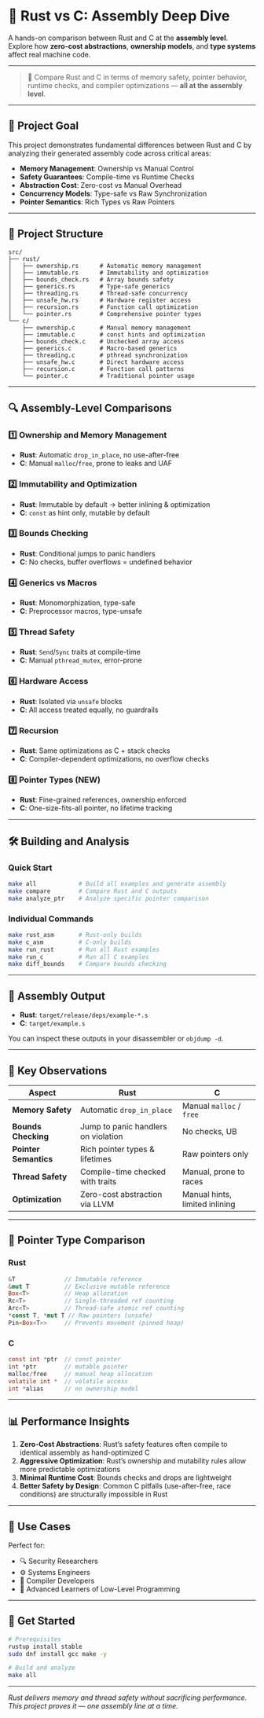 
# 🦀 Rust vs C: Assembly Deep Dive

A hands-on comparison between Rust and C at the **assembly level**.  
Explore how **zero-cost abstractions**, **ownership models**, and **type systems** affect real machine code.

---

> 📌 Compare Rust and C in terms of memory safety, pointer behavior, runtime checks, and compiler optimizations — **all at the assembly level**.

---

## 🎯 Project Goal

This project demonstrates fundamental differences between Rust and C by analyzing their generated assembly code across critical areas:

- **Memory Management**: Ownership vs Manual Control
- **Safety Guarantees**: Compile-time vs Runtime Checks
- **Abstraction Cost**: Zero-cost vs Manual Overhead
- **Concurrency Models**: Type-safe vs Raw Synchronization
- **Pointer Semantics**: Rich Types vs Raw Pointers

---

## 📁 Project Structure

```
src/
├── rust/
│   ├── ownership.rs      # Automatic memory management
│   ├── immutable.rs      # Immutability and optimization
│   ├── bounds_check.rs   # Array bounds safety
│   ├── generics.rs       # Type-safe generics
│   ├── threading.rs      # Thread-safe concurrency
│   ├── unsafe_hw.rs      # Hardware register access
│   ├── recursion.rs      # Function call optimization
│   └── pointer.rs        # Comprehensive pointer types
└── c/
    ├── ownership.c       # Manual memory management
    ├── immutable.c       # const hints and optimization
    ├── bounds_check.c    # Unchecked array access
    ├── generics.c        # Macro-based generics
    ├── threading.c       # pthread synchronization
    ├── unsafe_hw.c       # Direct hardware access
    ├── recursion.c       # Function call patterns
    └── pointer.c         # Traditional pointer usage
```

---

## 🔍 Assembly-Level Comparisons

### 1️⃣ Ownership and Memory Management
- **Rust**: Automatic `drop_in_place`, no use-after-free
- **C**: Manual `malloc`/`free`, prone to leaks and UAF

### 2️⃣ Immutability and Optimization
- **Rust**: Immutable by default → better inlining & optimization
- **C**: `const` as hint only, mutable by default

### 3️⃣ Bounds Checking
- **Rust**: Conditional jumps to panic handlers
- **C**: No checks, buffer overflows = undefined behavior

### 4️⃣ Generics vs Macros
- **Rust**: Monomorphization, type-safe
- **C**: Preprocessor macros, type-unsafe

### 5️⃣ Thread Safety
- **Rust**: `Send`/`Sync` traits at compile-time
- **C**: Manual `pthread_mutex`, error-prone

### 6️⃣ Hardware Access
- **Rust**: Isolated via `unsafe` blocks
- **C**: All access treated equally, no guardrails

### 7️⃣ Recursion
- **Rust**: Same optimizations as C + stack checks
- **C**: Compiler-dependent optimizations, no overflow checks

### 8️⃣ Pointer Types (NEW)
- **Rust**: Fine-grained references, ownership enforced
- **C**: One-size-fits-all pointer, no lifetime tracking

---

## 🛠️ Building and Analysis

### Quick Start

```bash
make all            # Build all examples and generate assembly
make compare        # Compare Rust and C outputs
make analyze_ptr    # Analyze specific pointer comparison
```

### Individual Commands

```bash
make rust_asm       # Rust-only builds
make c_asm          # C-only builds
make run_rust       # Run all Rust examples
make run_c          # Run all C examples
make diff_bounds    # Compare bounds checking
```

---

## 📂 Assembly Output

- **Rust**: `target/release/deps/example-*.s`
- **C**: `target/example.s`

You can inspect these outputs in your disassembler or `objdump -d`.

---

## 🔬 Key Observations

| Aspect             | Rust                                   | C                                |
|--------------------|----------------------------------------|----------------------------------|
| **Memory Safety**   | Automatic `drop_in_place`              | Manual `malloc` / `free`         |
| **Bounds Checking** | Jump to panic handlers on violation    | No checks, UB                   |
| **Pointer Semantics**| Rich pointer types & lifetimes        | Raw pointers only               |
| **Thread Safety**   | Compile-time checked with traits       | Manual, prone to races          |
| **Optimization**    | Zero-cost abstraction via LLVM         | Manual hints, limited inlining  |

---

## 🧪 Pointer Type Comparison

### Rust
```rust
&T              // Immutable reference
&mut T          // Exclusive mutable reference
Box<T>          // Heap allocation
Rc<T>           // Single-threaded ref counting
Arc<T>          // Thread-safe atomic ref counting
*const T, *mut T // Raw pointers (unsafe)
Pin<Box<T>>     // Prevents movement (pinned heap)
```

### C
```c
const int *ptr  // const pointer
int *ptr        // mutable pointer
malloc/free     // manual heap allocation
volatile int *  // volatile access
int *alias      // no ownership model
```

---

## 📊 Performance Insights

1. **Zero-Cost Abstractions**: Rust’s safety features often compile to identical assembly as hand-optimized C
2. **Aggressive Optimization**: Rust’s ownership and mutability rules allow more predictable optimizations
3. **Minimal Runtime Cost**: Bounds checks and drops are lightweight
4. **Better Safety by Design**: Common C pitfalls (use-after-free, race conditions) are structurally impossible in Rust

---

## 🧠 Use Cases

Perfect for:
- 🔍 Security Researchers
- ⚙️ Systems Engineers
- 🧵 Compiler Developers
- 🧠 Advanced Learners of Low-Level Programming

---

## 🚀 Get Started

```bash
# Prerequisites
rustup install stable
sudo dnf install gcc make -y

# Build and analyze
make all
```

---

*Rust delivers memory and thread safety without sacrificing performance. This project proves it — one assembly line at a time.*
